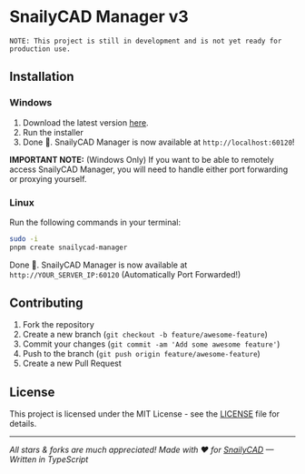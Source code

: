 # SnailyCAD Manager v3

```plaintext
NOTE: This project is still in development and is not yet ready for production use.
```

## Installation

### Windows

1. Download the latest version [here](https://github.com/SnailyCAD-Manager/v3/releases/latest/download/snailycad-manager.exe).
2. Run the installer
3. Done 🎉. SnailyCAD Manager is now available at `http://localhost:60120`!

**IMPORTANT NOTE:** (Windows Only) If you want to be able to remotely access SnailyCAD Manager, you will need to handle either port forwarding or proxying yourself.

### Linux

Run the following commands in your terminal:

```bash
sudo -i
pnpm create snailycad-manager
```

Done 🎉. SnailyCAD Manager is now available at `http://YOUR_SERVER_IP:60120` (Automatically Port Forwarded!)

## Contributing

1. Fork the repository
2. Create a new branch (`git checkout -b feature/awesome-feature`)
3. Commit your changes (`git commit -am 'Add some awesome feature'`)
4. Push to the branch (`git push origin feature/awesome-feature`)
5. Create a new Pull Request

## License

This project is licensed under the MIT License - see the [LICENSE](LICENSE) file for details.

---

_All stars & forks are much appreciated! Made with ❤️ for [SnailyCAD](https://snailycad.org/) — Written in TypeScript_
